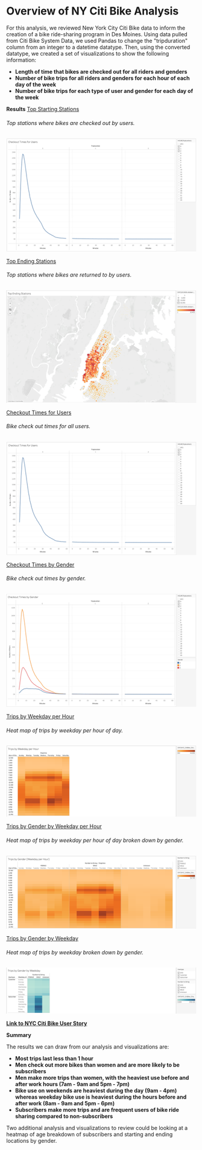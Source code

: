 # **Overview of NY Citi Bike Analysis**
For this analysis, we reviewed New York City Citi Bike data to inform the creation of a bike ride-sharing program in Des Moines. Using data pulled from Citi Bike System Data, we used Pandas to change the "tripduration" column from an integer to a datetime datatype. Then, using the converted datatype, we created a set of visualizations to show the following information:

* **Length of time that bikes are checked out for all riders and genders**
* **Number of bike trips for all riders and genders for each hour of each day of the week**
* **Number of bike trips for each type of user and gender for each day of the week**

**Results**
[Top Starting Stations](https://public.tableau.com/app/profile/pa.lor/viz/TopStartingStations_16486124235240/TopStartingStations)
###### *Top stations where bikes are checked out by users.*
![](Resources/Checkout%20Times%20for%20Users.png)

[Top Ending Stations](https://public.tableau.com/app/profile/pa.lor/viz/TopEndingStations/TopEndingStations)
###### *Top stations where bikes are returned to by users.*
![](Resources/Top%20Ending%20Stations.png)

[Checkout Times for Users](https://public.tableau.com/app/profile/pa.lor/viz/CheckoutTimesforUsers_16486112912370/CheckoutTimesforUsers)
###### *Bike check out times for all users.*
![](Resources/Checkout%20Times%20for%20Users.png)

[Checkout Times by Gender](https://public.tableau.com/app/profile/pa.lor/viz/CheckoutTimesforUsers_16486112912370/CheckoutTimesbyGender?publish=yes)
###### *Bike check out times by gender.*
![](Resources/Checkout%20Times%20by%20Gender.png)

[Trips by Weekday per Hour](https://public.tableau.com/app/profile/pa.lor/viz/TripsbyWeekdayperHour_16486116101220/TripsbyWeekdayperHour)
###### *Heat map of trips by weekday per hour of day.*
![](Resources/Trips%20by%20Weekday%20per%20Hour.png)

[Trips by Gender by Weekday per Hour](https://public.tableau.com/app/profile/pa.lor/viz/TripsbyGenderWeekdayperHour_16486117571900/TripsbyGenderWeekdayperHour)
###### *Heat map of trips by weekday per hour of day broken down by gender.*
![](Resources/Trips%20by%20Gender%20(Weekday%20per%20Hour).png)

[Trips by Gender by Weekday](https://public.tableau.com/app/profile/pa.lor/viz/CitiBikeChallenge_16486105928040/TripsbyGenderbyWeekday)
###### *Heat map of trips by weekday broken down by gender.*
![](Resources/Trips%20by%20Gender%20by%20Weekday.png)

**[Link to NYC Citi Bike User Story](https://public.tableau.com/app/profile/pa.lor/viz/NYCCitiBikeUserStory/NYCCitiBikeUserStory?publish=yes)**

**Summary**

The results we can draw from our analysis and visualizations are:
* **Most trips last less than 1 hour**
* **Men check out more bikes than women and are more likely to be subscribers**
* **Men make more trips than women, with the heaviest use before and after work hours (7am - 9am and 5pm - 7pm)**
* **Bike use on weekends are heaviest during the day (9am - 4pm) whereas weekday bike use is heaviest during the hours before and after work (8am - 9am and 5pm - 6pm)**
* **Subscribers make more trips and are frequent users of bike ride sharing compared to non-subscribers**

Two additional analysis and visualizations to review could be looking at a heatmap of age breakdown of subscribers and starting and ending locations by gender.

